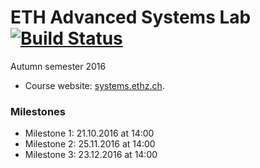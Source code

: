 # ETH Advanced Systems Lab [![Build Status](https://travis-ci.com/taivop/eth-asl.svg?token=VVdx5UqWimwYeHP71qc8&branch=master)](https://travis-ci.com/taivop/eth-asl)
Autumn semester 2016

* Course website: [systems.ethz.ch](http://www.systems.ethz.ch/courses/fall2016/asl).


### Milestones
* Milestone 1: 21.10.2016 at 14:00
* Milestone 2: 25.11.2016 at 14:00
* Milestone 3: 23.12.2016 at 14:00

